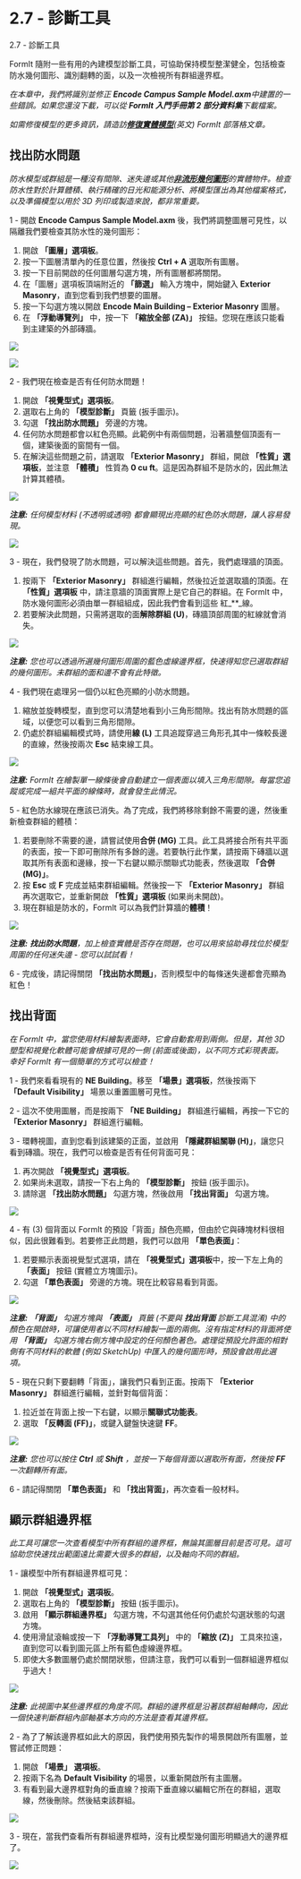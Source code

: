 # 2.7 - 診斷工具

2.7 - 診斷工具

FormIt 隨附一些有用的內建模型診斷工具，可協助保持模型整潔健全，包括檢查防水幾何圖形、識別翻轉的面，以及一次檢視所有群組邊界框。

_在本章中，我們將識別並修正_ _**Encode Campus Sample Model.axm**中建置的一些錯誤。如果您還沒下載，可以從_ _**FormIt 入門手冊第 2 部分資料集**下載檔案。_

_如需修復模型的更多資訊，請造訪_[_**修復實體模型**_](https://formit.autodesk.com/blog/post/repairing-solid-models)_(英文) FormIt 部落格文章。_

## 找出防水問題

_防水模型或群組是一種沒有間隙、迷失邊或其他_[_**非流形幾何圖形**_](https://knowledge.autodesk.com/zh-hans/support/maya/learn-explore/caas/CloudHelp/cloudhelp/2016/CHS/Maya/files/GUID-8E97CEF7-1CFE-4838-B4B7-59F526E21AB2-htm.html)_的實體物件。檢查防水性對於計算體積、執行精確的日光和能源分析、將模型匯出為其他檔案格式，以及準備模型以用於 3D 列印或製造來說，都非常重要。_

1 - 開啟 **Encode Campus Sample Model.axm** 後，我們將調整圖層可見性，以隔離我們要檢查其防水性的幾何圖形：

1. 開啟 **「圖層」選項板**。
2. 按一下圖層清單內的任意位置，然後按 **Ctrl + A** 選取所有圖層。
3. 按一下目前開啟的任何圖層勾選方塊，所有圖層都將關閉。
4. 在「圖層」選項板頂端附近的 **「篩選」** 輸入方塊中，開始鍵入 **Exterior Masonry**，直到您看到我們想要的圖層。
5. 按一下勾選方塊以開啟 **Encode Main Building – Exterior Masonry** 圖層。
6. 在 **「浮動導覽列」** 中，按一下 **「縮放全部 (ZA)」** 按鈕。您現在應該只能看到主建築的外部磚牆。

![](<../../.gitbook/assets/0 (18) (1).png>)

![](<../../.gitbook/assets/1 (8) (1).png>)

2 - 我們現在檢查是否有任何防水問題！

1. 開啟 **「視覺型式」選項板**。
2. 選取右上角的 **「模型診斷」** 頁籤 (扳手圖示)。
3. 勾選 **「找出防水問題」** 旁邊的方塊。
4. 任何防水問題都會以紅色亮顯。此範例中有兩個問題，沿著牆整個頂面有一個，建築後面的窗間有一個。
5. 在解決這些問題之前，請選取 **「Exterior Masonry」** 群組，開啟 **「性質」選項板**，並注意 **「體積」** 性質為 **0 cu ft**。這是因為群組不是防水的，因此無法計算其體積。

![](<../../.gitbook/assets/2 (16).png>)

_**注意:**_ _任何模型材料 (不透明或透明) 都會顯現出亮顯的紅色防水問題，讓人容易發現。_

![](<../../.gitbook/assets/3 (5) (1).png>)

3 - 現在，我們發現了防水問題，可以解決這些問題。首先，我們處理牆的頂面。

1. 按兩下 **「Exterior Masonry」** 群組進行編輯，然後拉近並選取牆的頂面。在 **「性質」選項板** 中，請注意牆的頂面實際上是它自己的群組。在 FormIt 中，防水幾何圖形必須由單一群組組成，因此我們會看到這些 紅_\*\*_線。
2. 若要解決此問題，只需將選取的面**解除群組 (U)**，磚牆頂部周圍的紅線就會消失。

![](<../../.gitbook/assets/watertightness\_8\_fixed\_combined\_annotated (1).png>)

_**注意:**_ _您也可以透過所選幾何圖形周圍的藍色虛線邊界框，快速得知您已選取群組的幾何圖形。未群組的面和邊不會有此特徵。_

4 - 我們現在處理另一個仍以紅色亮顯的小防水問題。

1. 縮放並旋轉模型，直到您可以清楚地看到小三角形間隙。找出有防水問題的區域，以便您可以看到三角形間隙。
2. 仍處於群組編輯模式時，請使用**線 (L)** 工具追蹤穿過三角形孔其中一條較長邊的直線，然後按兩次 **Esc** 結束線工具。

![](<../../.gitbook/assets/5 (9).png>)

_**注意:**_ _FormIt 在繪製單一線條後會自動建立一個表面以填入三角形間隙。每當您追蹤或完成一組共平面的線條時，就會發生此情況。_

5 - 紅色防水線現在應該已消失。為了完成，我們將移除剩餘不需要的邊，然後重新檢查群組的體積：

1. 若要刪除不需要的邊，請嘗試使用**合併 (MG)** 工具。此工具將接合所有共平面的表面，按一下即可刪除所有多餘的邊。若要執行此作業，請按兩下磚牆以選取其所有表面和邊緣，按一下右鍵以顯示關聯式功能表，然後選取 **「合併 (MG)」**。
2. 按 **Esc** 或 **F** 完成並結束群組編輯。然後按一下 **「Exterior Masonry」** 群組再次選取它，並重新開啟 **「性質」選項板** (如果尚未開啟)。
3. 現在群組是防水的，FormIt 可以為我們計算牆的**體積**！

![](<../../.gitbook/assets/6 (10) (1).png>)

_**注意:**_ _**找出防水問題**，加上檢查實體是否存在問題，也可以用來協助尋找位於模型周圍的任何迷失邊 - 您可以試試看！_

6 - 完成後，請記得關閉 **「找出防水問題」**，否則模型中的每條迷失邊都會亮顯為紅色！

## 找出背面

_在 FormIt 中，當您使用材料繪製表面時，它會自動套用到兩側。但是，其他 3D 塑型和視覺化軟體可能會根據可見的一側 (前面或後面)，以不同方式彩現表面。幸好 FormIt 有一個簡單的方式可以檢查！_

1 - 我們來看看現有的 **NE Building**。移至 **「場景」選項板**，然後按兩下 **「Default Visibility」** 場景以重置圖層可見性。

2 - 這次不使用圖層，而是按兩下 **「NE Building」** 群組進行編輯，再按一下它的 **「Exterior Masonry」** 群組進行編輯。

3 - 環轉視圖，直到您看到該建築的正面，並啟用 **「隱藏群組關聯 (H)」**，讓您只看到磚牆。現在，我們可以檢查是否有任何背面可見：

1. 再次開啟 **「視覺型式」選項板**。
2. 如果尚未選取，請按一下右上角的 **「模型診斷」** 按鈕 (扳手圖示)。
3. 請除選 **「找出防水問題」** 勾選方塊，然後啟用 **「找出背面」** 勾選方塊。

![](<../../.gitbook/assets/7 (2).png>)

4 - 有 (3) 個背面以 FormIt 的預設「背面」顏色亮顯，但由於它與磚塊材料很相似，因此很難看到。若要修正此問題，我們可以啟用 **「單色表面」**：

1. 若要顯示表面視覺型式選項，請在 **「視覺型式」選項板**中，按一下左上角的 **「表面」** 按鈕 (實體立方塊圖示)。
2. 勾選 **「單色表面」** 旁邊的方塊。現在比較容易看到背面。

![](<../../.gitbook/assets/8 (4).png>)

_**注意:**_ _**「背面」**_ _勾選方塊與_ _**「表面」**_ _頁籤 (不要與_ _**找出背面**_ _診斷工具混淆) 中的顏色在開啟時，可讓使用者以不同材料繪製一面的兩側。沒有指定材料的背面將使用_ _**「背面」**_ _勾選方塊右側方塊中設定的任何顏色著色。處理從預設允許面的相對側有不同材料的軟體 (例如 SketchUp) 中匯入的幾何圖形時，預設會啟用此選項。_

5 - 現在只剩下要翻轉「背面」，讓我們只看到正面。按兩下 **「Exterior Masonry」** 群組進行編輯，並針對每個背面：

1. 拉近並在背面上按一下右鍵，以顯示**關聯式功能表**。
2. 選取 **「反轉面 (FF)」**，或鍵入鍵盤快速鍵 **FF**。

![](<../../.gitbook/assets/9 (2).png>)

_**注意:**_ _您也可以按住_ _**Ctrl**_ _或_ _**Shift**_ _，並按一下每個背面以選取所有面，然後按_ _**FF** 一次翻轉所有面。_

6 - 請記得關閉 **「單色表面」** 和 **「找出背面」**，再次查看一般材料。

## 顯示群組邊界框

_此工具可讓您一次查看模型中所有群組的邊界框，無論其圖層目前是否可見。這可協助您快速找出範圍遠比需要大很多的群組，以及軸向不同的群組。_

1 - 讓模型中所有群組邊界框可見：

1. 開啟 **「視覺型式」選項板**。
2. 選取右上角的 **「模型診斷」** 按鈕 (扳手圖示)。
3. 啟用 **「顯示群組邊界框」** 勾選方塊，不勾選其他任何仍處於勾選狀態的勾選方塊。
4. 使用滑鼠滾輪或按一下 **「浮動導覽工具列」** 中的 **「縮放 (Z)」** 工具來拉遠，直到您可以看到圖元區上所有藍色虛線邊界框。
5. 即使大多數圖層仍處於關閉狀態，但請注意，我們可以看到一個群組邊界框似乎過大！

![](<../../.gitbook/assets/10 (4).png>)

_**注意:**_ _此視圖中某些邊界框的角度不同。群組的邊界框是沿著該群組軸轉向，因此一個快速判斷群組內部軸基本方向的方法是查看其邊界框。_

2 - 為了了解該邊界框如此大的原因，我們使用預先製作的場景開啟所有圖層，並嘗試修正問題：

1. 開啟 **「場景」** **選項板**。
2. 按兩下名為 **Default Visibility** 的場景，以重新開啟所有主圖層。
3. 有看到最大邊界框對角的垂直線？按兩下垂直線以編輯它所在的群組，選取線，然後刪除。然後結束該群組。

![](<../../.gitbook/assets/11 (4) (1).png>)

3 - 現在，當我們查看所有群組邊界框時，沒有比模型幾何圖形明顯過大的邊界框了。

![](<../../.gitbook/assets/12 (5).png>)
